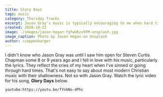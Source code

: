 ```yaml
---
title: Glory Days
tags: music
category: Thursday Tracks
excerpt: Jason Gray's music is typically encouraging to me when hard times hit.
created: 2020-10-22
image: ./images/jason-hogan-YyFwUKzv5FM-unsplash.jpg
image_caption: Photo by Jason Hogan on Unsplash
author: ccoppenbarger
---
```


I didn't know who Jason Gray was until I saw him open for Steven Curtis Chapman some 8 or 9 years ago and I fell in love with his music, particularly the lyrics. They reflect the cries of my heart when I've sinned or going through hard times. That's not easy to say about most modern Christian music with their shallowness. Not so with Jason Gray. Watch the lyric video for his song, **Glory Days** below.

`youtube:https://youtu.be/fYnkNo-dPhc`
